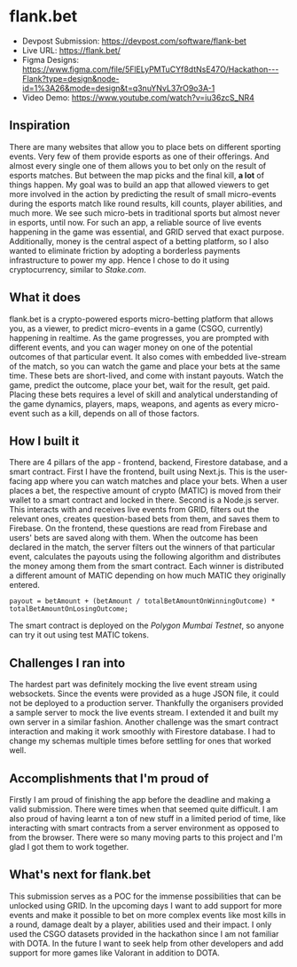 # flank.bet
- Devpost Submission: https://devpost.com/software/flank-bet
- Live URL: https://flank.bet/
- Figma Designs: https://www.figma.com/file/5FlELyPMTuCYf8dtNsE47O/Hackathon---Flank?type=design&node-id=1%3A26&mode=design&t=q3nuYNvL37rO9o3A-1
- Video Demo: https://www.youtube.com/watch?v=iu36zcS_NR4

## Inspiration
There are many websites that allow you to place bets on different sporting events. Very few of them provide esports as one of their offerings. And almost every single one of them allows you to bet only on the result of esports matches. But between the map picks and the final kill, **a lot** of things happen. My goal was to build an app that allowed viewers to get more involved in the action by predicting the result of small micro-events during the esports match like round results, kill counts, player abilities, and much more. We see such micro-bets in traditional sports but almost never in esports, until now. For such an app, a reliable source of live events happening in the game was essential, and GRID served that exact purpose. Additionally, money is the central aspect of a betting platform, so I also wanted to eliminate friction by adopting a borderless payments infrastructure to power my app. Hence I chose to do it using cryptocurrency, similar to _Stake.com_.

## What it does
flank.bet is a crypto-powered esports micro-betting platform that allows you, as a viewer, to predict micro-events in a game (CSGO, currently) happening in realtime. As the game progresses, you are prompted with different events, and you can wager money on one of the potential outcomes of that particular event. It also comes with embedded live-stream of the match, so you can watch the game and place your bets at the same time. These bets are short-lived, and come with instant payouts. Watch the game, predict the outcome, place your bet, wait for the result, get paid. Placing these bets requires a level of skill and analytical understanding of the game dynamics, players, maps, weapons, and agents as every micro-event such as a kill, depends on all of those factors.

## How I built it
There are 4 pillars of the app - frontend, backend, Firestore database, and a smart contract.
First I have the frontend, built using Next.js. This is the user-facing app where you can watch matches and place your bets. When a user places a bet, the respective amount of crypto (MATIC) is moved from their wallet to a smart contract and locked in there.
Second is a Node.js server. This interacts with and receives live events from GRID, filters out the relevant ones, creates question-based bets from them, and saves them to Firebase. On the frontend, these questions are read from Firebase and users' bets are saved along with them. When the outcome has been declared in the match, the server filters out the winners of that particular event, calculates the payouts using the following algorithm and distributes the money among them from the smart contract. Each winner is distributed a different amount of MATIC depending on how much MATIC they originally entered.
```
payout = betAmount + (betAmount / totalBetAmountOnWinningOutcome) * totalBetAmountOnLosingOutcome;
```
The smart contract is deployed on the _Polygon Mumbai Testnet_, so anyone can try it out using test MATIC tokens.

## Challenges I ran into
The hardest part was definitely mocking the live event stream using websockets. Since the events were provided as a huge JSON file, it could not be deployed to a production server. Thankfully the organisers provided a sample server to mock the live events stream. I extended it and built my own server in a similar fashion.
Another challenge was the smart contract interaction and making it work smoothly with Firestore database. I had to change my schemas multiple times before settling for ones that worked well.

## Accomplishments that I'm proud of
Firstly I am proud of finishing the app before the deadline and making a valid submission. There were times when that seemed quite difficult.
I am also proud of having learnt a ton of new stuff in a limited period of time, like interacting with smart contracts from a server environment as opposed to from the browser.
There were so many moving parts to this project and I'm glad I got them to work together.

## What's next for flank.bet
This submission serves as a POC for the immense possibilities that can be unlocked using GRID. In the upcoming days I want to add support for more events and make it possible to bet on more complex events like most kills in a round, damage dealt by a player, abilities used and their impact.
I only used the CSGO datasets provided in the hackathon since I am not familiar with DOTA. In the future I want to seek help from other developers and add support for more games like Valorant in addition to DOTA.
